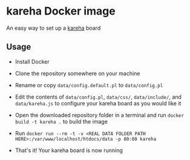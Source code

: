 # kareha Docker image

An easy way to set up a [kareha](http://wakaba.c3.cx/s/web/wakaba_kareha) board

## Usage

 - Install Docker
 
 - Clone the repository somewhere on your machine
 
 - Rename or copy `data/config.default.pl` to `data/config.pl`
 
 - Edit the contents of `data/config.pl`, `data/css/`, `data/include/`, and `data/kareha.js` to configure your kareha board as you would like it
 
 - Open the downloaded repository folder in a terminal and run `docker build -t kareha .` to build the image
 
 - Run `docker run --rm -t -v <REAL DATA FOLDER PATH HERE>:/var/www/localhost/htdocs/data -p 80:80 kareha`
 
 - That's it! Your kareha board is now running